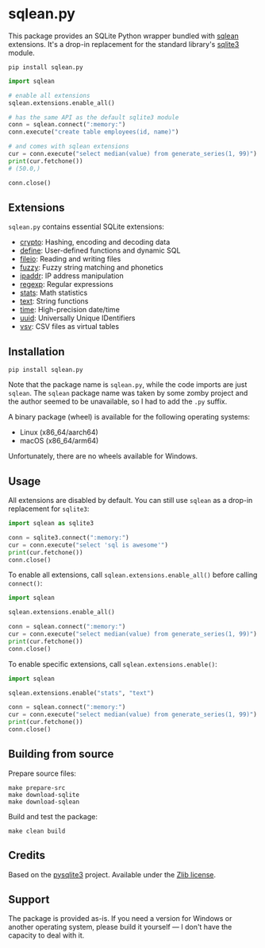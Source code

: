 # sqlean.py

This package provides an SQLite Python wrapper bundled with [sqlean](https://github.com/nalgeon/sqlean) extensions. It's a drop-in replacement for the standard library's [sqlite3](https://docs.python.org/3/library/sqlite3.html) module.

```
pip install sqlean.py
```

```python
import sqlean

# enable all extensions
sqlean.extensions.enable_all()

# has the same API as the default sqlite3 module
conn = sqlean.connect(":memory:")
conn.execute("create table employees(id, name)")

# and comes with sqlean extensions
cur = conn.execute("select median(value) from generate_series(1, 99)")
print(cur.fetchone())
# (50.0,)

conn.close()
```

## Extensions

`sqlean.py` contains essential SQLite extensions:

-   [crypto](https://github.com/nalgeon/sqlean/blob/main/docs/crypto.md): Hashing, encoding and decoding data
-   [define](https://github.com/nalgeon/sqlean/blob/main/docs/define.md): User-defined functions and dynamic SQL
-   [fileio](https://github.com/nalgeon/sqlean/blob/main/docs/fileio.md): Reading and writing files
-   [fuzzy](https://github.com/nalgeon/sqlean/blob/main/docs/fuzzy.md): Fuzzy string matching and phonetics
-   [ipaddr](https://github.com/nalgeon/sqlean/blob/main/docs/ipaddr.md): IP address manipulation
-   [regexp](https://github.com/nalgeon/sqlean/blob/main/docs/regexp.md): Regular expressions
-   [stats](https://github.com/nalgeon/sqlean/blob/main/docs/stats.md): Math statistics
-   [text](https://github.com/nalgeon/sqlean/blob/main/docs/text.md): String functions
-   [time](https://github.com/nalgeon/sqlean/blob/main/docs/time.md): High-precision date/time
-   [uuid](https://github.com/nalgeon/sqlean/blob/main/docs/uuid.md): Universally Unique IDentifiers
-   [vsv](https://github.com/nalgeon/sqlean/blob/main/docs/vsv.md): CSV files as virtual tables

## Installation

```
pip install sqlean.py
```

Note that the package name is `sqlean.py`, while the code imports are just `sqlean`. The `sqlean` package name was taken by some zomby project and the author seemed to be unavailable, so I had to add the `.py` suffix.

A binary package (wheel) is available for the following operating systems:

-   Linux (x86_64/aarch64)
-   macOS (x86_64/arm64)

Unfortunately, there are no wheels available for Windows.

## Usage

All extensions are disabled by default. You can still use `sqlean` as a drop-in replacement for `sqlite3`:

```python
import sqlean as sqlite3

conn = sqlite3.connect(":memory:")
cur = conn.execute("select 'sql is awesome'")
print(cur.fetchone())
conn.close()
```

To enable all extensions, call `sqlean.extensions.enable_all()` before calling `connect()`:

```python
import sqlean

sqlean.extensions.enable_all()

conn = sqlean.connect(":memory:")
cur = conn.execute("select median(value) from generate_series(1, 99)")
print(cur.fetchone())
conn.close()
```

To enable specific extensions, call `sqlean.extensions.enable()`:

```python
import sqlean

sqlean.extensions.enable("stats", "text")

conn = sqlean.connect(":memory:")
cur = conn.execute("select median(value) from generate_series(1, 99)")
print(cur.fetchone())
conn.close()
```

## Building from source

Prepare source files:

```
make prepare-src
make download-sqlite
make download-sqlean
```

Build and test the package:

```
make clean build
```

## Credits

Based on the [pysqlite3](https://github.com/coleifer/pysqlite3) project. Available under the [Zlib license](LICENSE).

## Support

The package is provided as-is. If you need a version for Windows or another operating system, please build it yourself — I don't have the capacity to deal with it.
